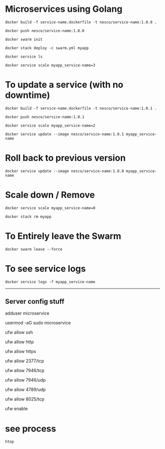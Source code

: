 # Microservices using Golang

```
docker build -f service-name.dockerfile -t nesco/service-name:1.0.0 .
```

```
docker push nesco/service-name:1.0.0
```

```
docker swarm init
```

```
docker stack deploy -c swarm.yml myapp
```

```
docker service ls
```

```
docker service scale myapp_service-name=3
```

# To update a service (with no downtime)

```
docker build -f service-name.dockerfile -t nesco/service-name:1.0.1 .
```

```
docker push nesco/service-name:1.0.1
```

```
docker service scale myapp_service-name=2
```

```
docker service update --image nesco/service-name:1.0.1 myapp_service-name
```

# Roll back to previous version

```
docker service update --image nesco/service-name:1.0.0 myapp_service-name
```

# Scale down / Remove

```
docker service scale myapp_service-name=0
```

```
docker stack rm myapp
```

# To Entirely leave the Swarm

```
docker swarm leave --force
```

# To see service logs

```
docker service logs -f myapp_service-name
```

---

## Server config stuff

adduser microservice

usermod -aG sudo microservice

ufw allow ssh

ufw allow http

ufw allow https

ufw allow 2377/tcp

ufw allow 7946/tcp

ufw allow 7946/udp

ufw allow 4789/udp

ufw allow 8025/tcp

ufw enable

# see process

```
htop
```
